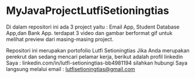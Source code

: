 # MyJavaProjectLutfiSetioningtias
Di dalam repositori ini ada 3 project yaitu : Email App, Student Database App,dan Bank App.
terdapat 3 video dan gambar berformat gif untuk melihat preview dari masing-masing project.

Repositori ini merupakan portofolio Lutfi Setioningtias
Jika Anda merupakan perekrut dan sedang mencari pelamar kerja, 
berikut adalah profil linkedin Saya : linkedin.com/in/lutfi-setioningtias-bb4981194
silahkan hubungi Saya langsung melalui email : lutfisetioningtias@gmail.com 
